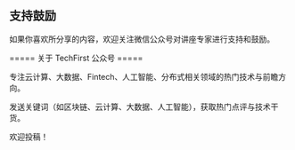 ## 支持鼓励

如果你喜欢所分享的内容，欢迎关注微信公众号对讲座专家进行支持和鼓励。

===== 关于 TechFirst 公众号 =====

专注云计算、大数据、Fintech、人工智能、分布式相关领域的热门技术与前瞻方向。

发送关键词（如区块链、云计算、大数据、人工智能），获取热门点评与技术干货。

欢迎投稿！
